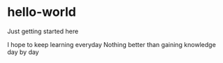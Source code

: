 # hello-world
Just getting started here

I hope to keep learning everyday
Nothing better than gaining knowledge day by day 
